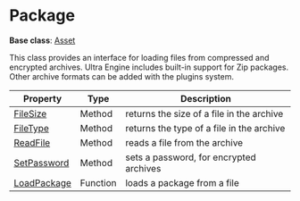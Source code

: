 # Package

**Base class**: [Asset](Asset.md)

This class provides an interface for loading files from compressed and encrypted archives. Ultra Engine includes built-in support for Zip packages. Other archive formats can be added with the plugins system.

| Property | Type | Description |
| - | - | - |
| [FileSize](Package_FileSize.md) | Method | returns the size of a file in the archive |
| [FileType](Package_FileType.md) | Method | returns the type of a file in the archive |
| [ReadFile](Package_ReadFile.md) | Method | reads a file from the archive |
| [SetPassword](Package_SetPassword.md) | Method | sets a password, for encrypted archives |
| [LoadPackage](LoadPackage.md) | Function | loads a package from a file |
